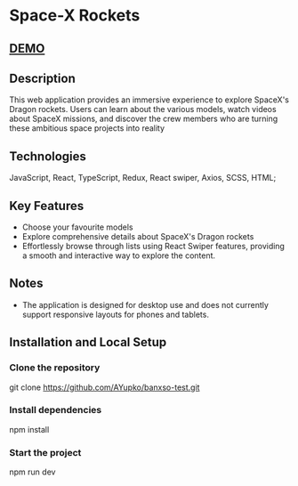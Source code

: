 # Space-X Rockets 

## [DEMO](https://banxso-test-gold.vercel.app/)

## Description
  This web application provides an immersive experience to explore SpaceX's Dragon rockets. Users can learn about the various models, watch videos about SpaceX missions, and discover the crew members who are turning these ambitious space projects into reality

## Technologies
  JavaScript, React, TypeScript, Redux, React swiper, Axios, SCSS, HTML;

## Key Features
  - Choose your favourite models 
  - Explore comprehensive details about SpaceX's Dragon rockets
  - Effortlessly browse through lists using React Swiper features, providing a smooth and interactive way to explore the content.

## Notes
  - The application is designed for desktop use and does not currently support responsive layouts for phones and tablets.

## Installation and Local Setup
  ### Clone the repository
  git clone https://github.com/AYupko/banxso-test.git

  ### Install dependencies
  npm install

  ### Start the project
  npm run dev


